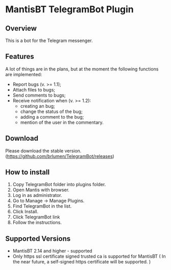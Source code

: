 # MantisBT TelegramBot Plugin
Overview
--------
This is a bot for the Telegram messenger.

Features
--------
A lot of things are in the plans, but at the moment the following functions are implemented:

- Report bugs (v. >= 1.1);
- Attach files to bugs;
- Send comments to bugs;
- Receive notification when (v. >= 1.2): 
    - creating an bug;
    - change the status of the bug;
    - adding a comment to the bug;
    - mention of the user in the commentary.

Download
--------
Please download the stable version.
(https://github.com/brlumen/TelegramBot/releases)


How to install
--------------

1. Copy TelegramBot folder into plugins folder.
2. Open Mantis with browser.
3. Log in as administrator.
4. Go to Manage -> Manage Plugins.
5. Find TelegramBot in the list.
6. Click Install.
7. Click TelegramBot link
8. Follow the instructions.

Supported Versions
------------------

- MantisBT 2.14 and higher - supported
- Only https ssl certificate signed trusted ca is supported for MantisBT ( In the near future, a self-signed https certificate will be supported. )
